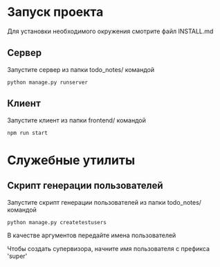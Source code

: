 # Запуск проекта 

Для установки необходимого окружения смотрите файл INSTALL.md

## Сервер

Запустите сервер из папки todo_notes/ командой

    python manage.py runserver

## Клиент

Запустите клиент из папки frontend/ командой

    npm run start

# Служебные утилиты

## Скрипт генерации пользователей

Запустите скрипт генерации пользователей из папки todo_notes/ командой 

    python manage.py createtestusers 

В качестве аргументов передайте имена пользователей

Чтобы создать супервизора, начните имя пользователя с префикса 'super'
